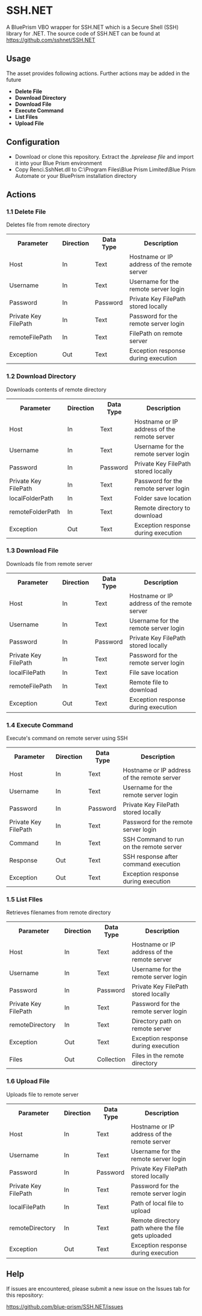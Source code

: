 # SSH.NET
A BluePrism VBO wrapper for SSH.NET which is a Secure Shell (SSH) library for .NET. The source code of SSH.NET can be found at https://github.com/sshnet/SSH.NET

## Usage
The asset provides following actions. Further actions may be added in the future

* **Delete File**
* **Download Directory**
* **Download File**
* **Execute Command**
* **List Files**
* **Upload File**

## Configuration
* Download or clone this repository. Extract the *.bprelease file* and import it into your Blue Prism environment
* Copy Renci.SshNet.dll to C:\Program Files\Blue Prism Limited\Blue Prism Automate or your BluePrism installation directory

## Actions
<h3>1.1 Delete File</h3>
    <div>Deletes file from remote directory</div>
    <table>
      <tr>
        <th>Parameter</th>
        <th>Direction</th>
        <th>Data Type</th>
        <th>Description</th>
      </tr>
      <tr>
        <td>Host</td>
        <td>In</td>
        <td>Text</td>
        <td>Hostname or IP address of the remote server</td>
      </tr>
      <tr>
        <td>Username</td>
        <td>In</td>
        <td>Text</td>
        <td>Username for the remote server login</td>
      </tr>
      <tr>
        <td>Password</td>
        <td>In</td>
        <td>Password</td>
        <td>Private Key FilePath stored locally</td>
      </tr>
      <tr>
        <td>Private Key FilePath</td>
        <td>In</td>
        <td>Text</td>
        <td>Password for the remote server login</td>
      </tr>
      <tr>
        <td>remoteFilePath</td>
        <td>In</td>
        <td>Text</td>
        <td>FilePath on remote server</td>
      </tr>
      <tr>
        <td>Exception</td>
        <td>Out</td>
        <td>Text</td>
        <td>Exception response during execution</td>
      </tr>
    </table>
    <h3>1.2 Download Directory</h3>
    <div>Downloads contents of remote directory</div>
    <table>
      <tr>
        <th>Parameter</th>
        <th>Direction</th>
        <th>Data Type</th>
        <th>Description</th>
      </tr>
      <tr>
        <td>Host</td>
        <td>In</td>
        <td>Text</td>
        <td>Hostname or IP address of the remote server</td>
      </tr>
      <tr>
        <td>Username</td>
        <td>In</td>
        <td>Text</td>
        <td>Username for the remote server login</td>
      </tr>
      <tr>
        <td>Password</td>
        <td>In</td>
        <td>Password</td>
        <td>Private Key FilePath stored locally</td>
      </tr>
      <tr>
        <td>Private Key FilePath</td>
        <td>In</td>
        <td>Text</td>
        <td>Password for the remote server login</td>
      </tr>
      <tr>
        <td>localFolderPath</td>
        <td>In</td>
        <td>Text</td>
        <td>Folder save location</td>
      </tr>
      <tr>
        <td>remoteFolderPath</td>
        <td>In</td>
        <td>Text</td>
        <td>Remote directory to download</td>
      </tr>
      <tr>
        <td>Exception</td>
        <td>Out</td>
        <td>Text</td>
        <td>Exception response during execution</td>
      </tr>
    </table>
    <h3>1.3 Download File</h3>
    <div>Downloads file from remote server</div>
    <table>
      <tr>
        <th>Parameter</th>
        <th>Direction</th>
        <th>Data Type</th>
        <th>Description</th>
      </tr>
      <tr>
        <td>Host</td>
        <td>In</td>
        <td>Text</td>
        <td>Hostname or IP address of the remote server</td>
      </tr>
      <tr>
        <td>Username</td>
        <td>In</td>
        <td>Text</td>
        <td>Username for the remote server login</td>
      </tr>
      <tr>
        <td>Password</td>
        <td>In</td>
        <td>Password</td>
        <td>Private Key FilePath stored locally</td>
      </tr>
      <tr>
        <td>Private Key FilePath</td>
        <td>In</td>
        <td>Text</td>
        <td>Password for the remote server login</td>
      </tr>
      <tr>
        <td>localFilePath</td>
        <td>In</td>
        <td>Text</td>
        <td>File save location</td>
      </tr>
      <tr>
        <td>remoteFilePath</td>
        <td>In</td>
        <td>Text</td>
        <td>Remote file to download</td>
      </tr>
      <tr>
        <td>Exception</td>
        <td>Out</td>
        <td>Text</td>
        <td>Exception response during execution</td>
      </tr>
    </table>
    <h3>1.4 Execute Command</h3>
    <div>Execute's command on remote server using SSH</div>
    <table>
      <tr>
        <th>Parameter</th>
        <th>Direction</th>
        <th>Data Type</th>
        <th>Description</th>
      </tr>
      <tr>
        <td>Host</td>
        <td>In</td>
        <td>Text</td>
        <td>Hostname or IP address of the remote server</td>
      </tr>
      <tr>
        <td>Username</td>
        <td>In</td>
        <td>Text</td>
        <td>Username for the remote server login</td>
      </tr>
      <tr>
        <td>Password</td>
        <td>In</td>
        <td>Password</td>
        <td>Private Key FilePath stored locally</td>
      </tr>
      <tr>
        <td>Private Key FilePath</td>
        <td>In</td>
        <td>Text</td>
        <td>Password for the remote server login</td>
      </tr>
      <tr>
        <td>Command</td>
        <td>In</td>
        <td>Text</td>
        <td>SSH Command to run on the remote server</td>
      </tr>
      <tr>
        <td>Response</td>
        <td>Out</td>
        <td>Text</td>
        <td>SSH response after command execution</td>
      </tr>
      <tr>
        <td>Exception</td>
        <td>Out</td>
        <td>Text</td>
        <td>Exception response during execution</td>
      </tr>
    </table>
    <h3>1.5 List FIles</h3>
    <div>Retrieves filenames from remote directory</div>
    <table>
      <tr>
        <th>Parameter</th>
        <th>Direction</th>
        <th>Data Type</th>
        <th>Description</th>
      </tr>
      <tr>
        <td>Host</td>
        <td>In</td>
        <td>Text</td>
        <td>Hostname or IP address of the remote server</td>
      </tr>
      <tr>
        <td>Username</td>
        <td>In</td>
        <td>Text</td>
        <td>Username for the remote server login</td>
      </tr>
      <tr>
        <td>Password</td>
        <td>In</td>
        <td>Password</td>
        <td>Private Key FilePath stored locally</td>
      </tr>
      <tr>
        <td>Private Key FilePath</td>
        <td>In</td>
        <td>Text</td>
        <td>Password for the remote server login</td>
      </tr>
      <tr>
        <td>remoteDirectory</td>
        <td>In</td>
        <td>Text</td>
        <td>Directory path on remote server</td>
      </tr>
      <tr>
        <td>Exception</td>
        <td>Out</td>
        <td>Text</td>
        <td>Exception response during execution</td>
      </tr>
      <tr>
        <td>Files</td>
        <td>Out</td>
        <td>Collection</td>
        <td>Files in the remote directory</td>
      </tr>
    </table>
    <h3>1.6 Upload File</h3>
    <div>Uploads file to remote server</div>
    <table>
      <tr>
        <th>Parameter</th>
        <th>Direction</th>
        <th>Data Type</th>
        <th>Description</th>
      </tr>
      <tr>
        <td>Host</td>
        <td>In</td>
        <td>Text</td>
        <td>Hostname or IP address of the remote server</td>
      </tr>
      <tr>
        <td>Username</td>
        <td>In</td>
        <td>Text</td>
        <td>Username for the remote server login</td>
      </tr>
      <tr>
        <td>Password</td>
        <td>In</td>
        <td>Password</td>
        <td>Private Key FilePath stored locally</td>
      </tr>
      <tr>
        <td>Private Key FilePath</td>
        <td>In</td>
        <td>Text</td>
        <td>Password for the remote server login</td>
      </tr>
      <tr>
        <td>localFilePath</td>
        <td>In</td>
        <td>Text</td>
        <td>Path of local file to upload</td>
      </tr>
      <tr>
        <td>remoteDirectory</td>
        <td>In</td>
        <td>Text</td>
        <td>Remote directory path where the file gets uploaded</td>
      </tr>
      <tr>
        <td>Exception</td>
        <td>Out</td>
        <td>Text</td>
        <td>Exception response during execution</td>
      </tr>
    </table>

## Help

If issues are encountered, please submit a new issue on the Issues tab for this repository:

https://github.com/blue-prism/SSH.NET/issues
